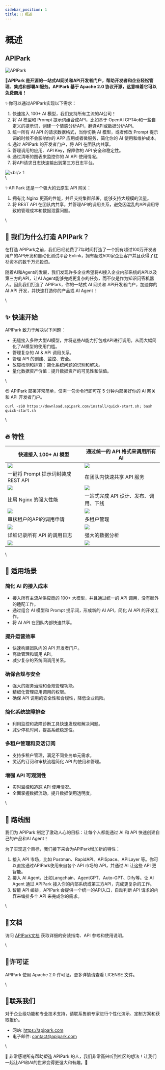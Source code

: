 ```yaml
---
sidebar_position: 1
title: 🦄 概述
---
```


# 概述

## APIPark

![APIPark](images/Banner.png)

**🦄APIPark 是开源的一站式AI网关和API开发者门户，帮助开发者和企业轻松管理、集成和部署AI服务。APIPark 基于 Apache 2.0 协议开源，这意味着它可以免费商用！**

✨你可以通过APIPark实现以下需求：

1. 快速接入 100+ AI 模型，我们支持所有主流的AI公司！
2. 将 AI 模型和 Prompt 提示词组合成API，比如基于 OpenAI GPT4o和一些自定义的提示词，创建一个情感分析API，翻译API或数据分析API。
3. 统一所有 AI API 的请求数据格式，当你切换 AI 模型，或者修改 Prompt 提示词的时候不会影响你的 APP 应用或者微服务，简化你的 AI 使用和维护成本。
4. 通过 APIPark 的开发者门户，将 API 在团队内共享。
5. 管理调用的应用、API Key，保障你的 API 安全和稳定性。
6. 通过清晰的图表来监控你的 AI API 使用情况。
7. 将API请求日志快速输出到第三方日志平台。

![\<br/> 1](images/2024-10-26/2f3a9b53d1b32c3f26339d8bbb58640db92f6e670e530ee673fad168537423ca.png)\
\


✨APIPark 还是一个强大的云原生 API 网关：

1. 拥有比 Nginx 更高的性能，并且支持集群部署，能够支持大规模的流量。
2. 将 REST API 在团队内共享，并管理API的调用关系，避免因混乱的API调用导致的管理成本和数据泄露问题。

\


## 💌 我们为什么打造 APIPark？

在打造 APIPark之前，我们已经花费了7年时间打造了一个拥有超过100万开发者用户的API开发和自动化测试平台 Eolink，拥有超过500家企业客户并且获得了红杉资本的数千万元投资。

随着AI和Agent的发展，我们发现许多企业希望将AI接入企业内部系统的API以及第三方的API，让AI Agent能够完成更复杂的任务，而不仅是作为知识问答机器人。因此我们打造了 APIPark，你的一站式 AI 网关和 API开发者门户，加速你的 AI API 开发，并快速打造你的产品或 AI Agent！

\


## ✨ 快速开始

APIPark 致力于解决以下问题：

* 无缝接入多种大型AI模型，并将这些AI能力打包成API进行调用，从而大幅简化了AI模型的使用门槛。
* 管理复杂的 AI & API 调用关系。
* 管理 API 的创建、监控、安全。
* 故障检测和排查：简化系统问题的识别和解决。
* 量化数据资产价值：提升数据资产的可见性和估值。

\


😍 APIPark 部署非常简单，仅需一句命令行即可在 5 分钟内部署好你的 AI 网关和 API 开发者门户。

```
curl -sSO https://download.apipark.com/install/quick-start.sh; bash quick-start.sh
```

\


## 🔥 特性

| 快速接入 100+ AI 模型                                                           | 通过统一的 API 格式来调用所有 AI                                                     |
| ------------------------------------------------------------------------- | ------------------------------------------------------------------------ |
| ![](https://apipark.com/wp-content/uploads/2024/10/AI-Gateway.png)        | ![](https://apipark.com/wp-content/uploads/2024/10/Unified-API.png)      |
| 一键将 Prompt 提示词封装成 REST API                                                | 在团队内快速共享 API 服务                                                          |
| ![](https://apipark.com/wp-content/uploads/2024/10/Prompt-template.png)   | ![](https://apipark.com/wp-content/uploads/2024/10/developer-portal.png) |
| 比肩 Nginx 的强大性能                                                            | 一站式完成 API 设计、发布、调用、下线                                                    |
| ![](https://apipark.com/wp-content/uploads/2024/10/hyper-performance.png) | ![](https://apipark.com/wp-content/uploads/2024/08/Life-Cycle.png)       |
| 审核租户的API的调用申请                                                             | 多租户管理                                                                    |
| ![](https://apipark.com/wp-content/uploads/2024/08/Application.png)       | ![](https://apipark.com/wp-content/uploads/2024/08/Multi-tenant.png)     |
| 详细记录所有 API 的调用日志                                                          | 强大的数据分析                                                                  |
| ![](https://apipark.com/wp-content/uploads/2024/08/Chart-1.png)           | ![](https://apipark.com/wp-content/uploads/2024/08/Chart.png)            |

\


## 🚀 适用场景

### 简化 AI 的接入成本

* 接入所有主流AI供应商的 100+ 大模型，并且通过统一的 API 调用，没有额外的适配工作。
* 通过组合 AI 模型和 Prompt 提示词，形成新的 AI API，简化 AI API 的开发工作。
* 将 AI API 在团队内部快速共享。

### 提升运营效率

* 快速构建团队内的 API 开发者门户。
* 高效管理和调用 API。
* 减少复杂的系统间调用关系。

### 确保合规与安全

* 强大的服务治理和合规管理功能。
* 精细化管理应用调用的权限。
* 确保 API 调用的安全性和合规性，降低企业风险。

### 简化系统故障排查

* 利用监控和故障诊断工具快速发现和解决问题。
* 减少停机时间，提高系统稳定性。

### 多租户管理和灵活订阅

* 支持多租户管理，满足不同业务单元需求。
* 灵活的订阅和审核流程简化 API 的使用和管理。

### 增强 API 可观测性

* 实时监控和追踪 API 使用情况。
* 全面掌握数据流动，提升数据使用透明度。

\


## 🚩 路线图

我们为 APIPark 制定了激动人心的目标：让每个人都能通过 AI 和 API 快速创建自己的产品和AI Agent！

为了实现这个目标，我们接下来会为APIPark增加新的特性：

1. 接入 API 市场，比如 Postman、RapidAPI、APISpace、APILayer 等。你可以直接通过APIPark使用来自各个 API 市场的 API，并通过 AI 让这些 API 更智能。
2. 接入 AI Agent，比如Langchain、AgentGPT、Auto-GPT、Dify等。让 AI Agent 通过 APIPark 接入你的内部系统或第三方API，完成更复杂的工作。
3. 智能 API 编排，APIPark 会提供一个统一的API入口，自动判断 API 请求的内容来编排多个 API 来完成你的需求。

\


## 📕文档

访问 [APIPark文档](https://docs.apipark.com/docs/install) 获取详细的安装指南、API 参考和使用说明。

\


## 🧾许可证

APIPark 使用 Apache 2.0 许可证。更多详情请查看 LICENSE 文件。

\


## 💌联系我们

对于企业级功能和专业技术支持，请联系售前专家进行个性化演示、定制方案和获取报价。

* 网站: https://apipark.com
* 电子邮件: contact@apipark.com

\


🙏 非常感谢所有帮助塑造 APIPark 的人，我们非常高兴听到社区的想法！让我们一起让API和AI的世界变得更强大和有趣。🎉

